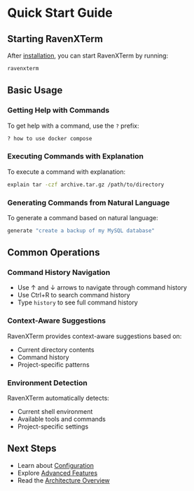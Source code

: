 # Quick Start Guide

## Starting RavenXTerm

After [installation](installation.md), you can start RavenXTerm by running:

```bash
ravenxterm
```

## Basic Usage

### Getting Help with Commands

To get help with a command, use the `?` prefix:

```bash
? how to use docker compose
```

### Executing Commands with Explanation

To execute a command with explanation:

```bash
explain tar -czf archive.tar.gz /path/to/directory
```

### Generating Commands from Natural Language

To generate a command based on natural language:

```bash
generate "create a backup of my MySQL database"
```

## Common Operations

### Command History Navigation

- Use ↑ and ↓ arrows to navigate through command history
- Use Ctrl+R to search command history
- Type `history` to see full command history

### Context-Aware Suggestions

RavenXTerm provides context-aware suggestions based on:
- Current directory contents
- Command history
- Project-specific patterns

### Environment Detection

RavenXTerm automatically detects:
- Current shell environment
- Available tools and commands
- Project-specific settings

## Next Steps

- Learn about [Configuration](configuration.md)
- Explore [Advanced Features](../user-guide/advanced-features.md)
- Read the [Architecture Overview](../technical/architecture.md)
